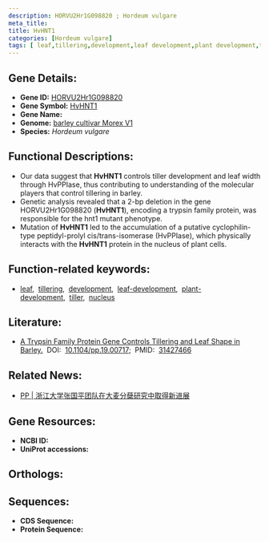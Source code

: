 ```yaml
---
description: HORVU2Hr1G098820 ; Hordeum vulgare
meta_title:
title: HvHNT1
categories: [Hordeum vulgare]
tags: [ leaf,tillering,development,leaf development,plant development,tiller,nucleus ]
---
```


## Gene Details:
- **Gene ID:**	[HORVU2Hr1G098820]()
- **Gene Symbol:** <u> HvHNT1 </u>
- **Gene Name:** 
- **Genome:** [barley cultivar Morex V1]()
- **Species:** *Hordeum vulgare*

## Functional Descriptions:
   - Our data suggest that **HvHNT1** controls tiller development and leaf width through HvPPIase, thus contributing to understanding of the molecular players that control tillering in barley.
   - Genetic analysis revealed that a 2-bp deletion in the gene HORVU2Hr1G098820 (**HvHNT1**), encoding a trypsin family protein, was responsible for the hnt1 mutant phenotype.
   - Mutation of **HvHNT1** led to the accumulation of a putative cyclophilin-type peptidyl-prolyl cis/trans-isomerase (HvPPIase), which physically interacts with the **HvHNT1** protein in the nucleus of plant cells.

## Function-related keywords:
   - [leaf](/tags/leaf/),&nbsp;&nbsp;[tillering](/tags/tillering/),&nbsp;&nbsp;[development](/tags/development/),&nbsp;&nbsp;[leaf-development](/tags/leaf-development/),&nbsp;&nbsp;[plant-development](/tags/plant-development/),&nbsp;&nbsp;[tiller](/tags/tiller/),&nbsp;&nbsp;[nucleus](/tags/nucleus/)

## Literature:
   - [A Trypsin Family Protein Gene Controls Tillering and Leaf Shape in Barley.]( https://academic.oup.com/plphys/article/181/2/701/6000126?login=true)&nbsp;&nbsp;DOI:&nbsp;&nbsp;[10.1104/pp.19.00717](https://academic.oup.com/plphys/article/181/2/701/6000126?login=true);&nbsp;&nbsp;PMID:&nbsp;&nbsp;[31427466](https://pubmed.ncbi.nlm.nih.gov/31427466/)

## Related News:
   - [PP | 浙江大学张国平团队在大麦分蘖研究中取得新进展](https://mp.weixin.qq.com/s?__biz=Mzg3MDEwNDEyMg==&mid=2247485543&idx=2&sn=17c3982f215611254841579444188273&chksm=ce93a532f9e42c240ff29a8114eee1fd460fb04fadc1f8b06ea727ecf323c1e5cf3f0b442c48&scene=27#wechat_redirect)

## Gene Resources:
- **NCBI ID:**  [](https://www.ncbi.nlm.nih.gov/gene/?term=)
- **UniProt accessions:** [](https://www.uniprot.org/uniprotkb//entry)

## Orthologs:

## Sequences:
- **CDS Sequence:**
- **Protein Sequence:**
